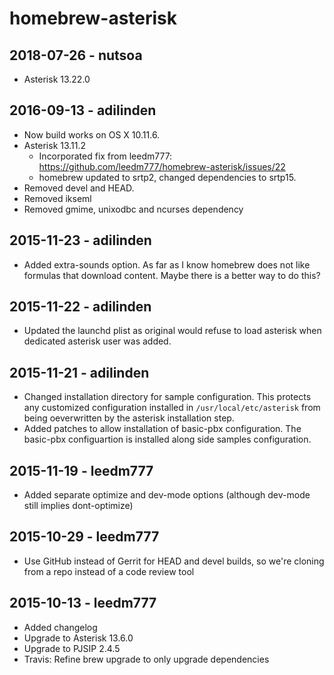 # homebrew-asterisk

## 2018-07-26 - nutsoa

 * Asterisk 13.22.0

## 2016-09-13 - adilinden

 * Now build works on OS X 10.11.6.
 * Asterisk 13.11.2
   - Incorporated fix from leedm777: https://github.com/leedm777/homebrew-asterisk/issues/22
   - homebrew updated to srtp2, changed dependencies to srtp15. 
 * Removed devel and HEAD.
 * Removed ikseml
 * Removed gmime, unixodbc and ncurses dependency

## 2015-11-23 - adilinden

 * Added extra-sounds option.  As far as I know homebrew does not like formulas that download content.  Maybe there is a better way to do this?

## 2015-11-22 - adilinden

 * Updated the launchd plist as original would refuse to load asterisk when dedicated asterisk user was added.

## 2015-11-21 - adilinden

 * Changed installation directory for sample configuration.  This protects any customized configuration installed in `/usr/local/etc/asterisk` from being oeverwritten by the asterisk installation step.
 * Added patches to allow installation of basic-pbx configuration.  The basic-pbx configuartion is installed along side samples configuration.

## 2015-11-19 - leedm777

 * Added separate optimize and dev-mode options (although dev-mode still implies
   dont-optimize)

## 2015-10-29 - leedm777

 * Use GitHub instead of Gerrit for HEAD and devel builds, so we're cloning
   from a repo instead of a code review tool

## 2015-10-13 - leedm777

 * Added changelog
 * Upgrade to Asterisk 13.6.0
 * Upgrade to PJSIP 2.4.5
 * Travis: Refine brew upgrade to only upgrade dependencies

